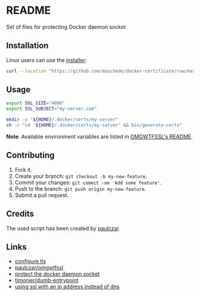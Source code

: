 # README

Set of files for protecting Docker daemon socket

## Installation

Linux users can use the [installer](https://github.com/mauchede/docker-certificate/blob/master/bin/installer):

```sh
curl --location "https://github.com/mauchede/docker-certificate/raw/master/bin/installer" | sudo sh -s -- install
```

## Usage

```sh
export SSL_SIZE="4096"
export SSL_SUBJECT="my-server.com"

mkdir -p "${HOME}/.docker/certs/my-server"
sh -c "cd '${HOME}/.docker/certs/my-server' && bin/generate-certs"
```

__Note__: Available environment variables are listed in [OMGWTFSSL's README](https://github.com/paulczar/omgwtfssl#advanced-usage).

## Contributing

1. Fork it.
2. Create your branch: `git checkout -b my-new-feature`.
3. Commit your changes: `git commit -am 'Add some feature'`.
4. Push to the branch: `git push origin my-new-feature`.
5. Submit a pull request.

## Credits

The used script has been created by [paulczar](https://github.com/paulczar).

## Links

* [configure tls](https://docs.docker.com/swarm/configure-tls/)
* [paulczar/omgwtfssl](https://github.com/paulczar/omgwtfssl)
* [protect the docker daemon socket](https://docs.docker.com/engine/security/https/)
* [timonier/dumb-entrypoint](https://github.com/timonier/dumb-entrypoint)
* [using ssl with an ip address instead of dns](https://bowerstudios.com/node/1007)
